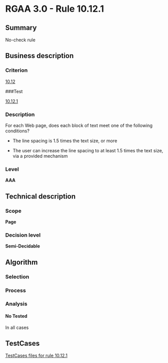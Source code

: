 # RGAA 3.0 -  Rule 10.12.1

## Summary

No-check rule

## Business description

### Criterion

[10.12](http://asqatasun.github.io/RGAA--3.0--EN/RGAA3.0_Criteria_English_version_v1.html#crit-10-12)

###Test

[10.12.1](http://asqatasun.github.io/RGAA--3.0--EN/RGAA3.0_Criteria_English_version_v1.html#test-10-12-1)

### Description
For each Web page,
    does each block of text meet one of the following
    conditions?
    <ul><li> The line spacing is 1.5 times the text size, or
   more</li>
  <li> The user can increase the line spacing
   to at least 1.5 times the text size, via a provided mechanism</li>
    </ul> 


### Level

**AAA**

## Technical description

### Scope

**Page**

### Decision level

**Semi-Decidable**

## Algorithm

### Selection

### Process

### Analysis

#### No Tested 

In all cases




##  TestCases 

[TestCases files for rule 10.12.1](https://gitlab.com/asqatasun/Asqatasun/-/tree/master/rules/rules-rgaa3.0/src/test/resources/testcases/rgaa30/Rgaa30Rule101201/) 


